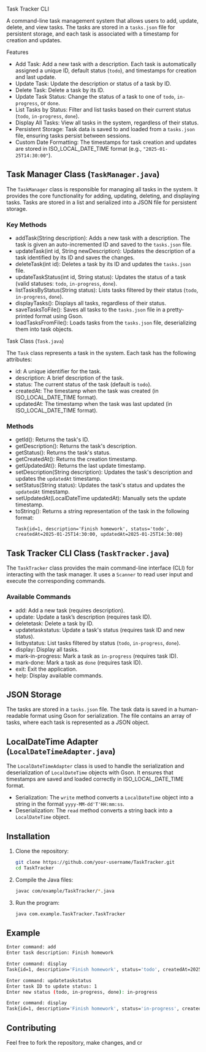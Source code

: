 Task Tracker CLI

A command-line task management system that allows users to add, update, delete, and view tasks. The tasks are stored in a `tasks.json` file for persistent storage, and each task is associated with a timestamp for creation and updates.

 Features

- Add Task: Add a new task with a description. Each task is automatically assigned a unique ID, default status (`todo`), and timestamps for creation and last update.
- Update Task: Update the description or status of a task by ID.
- Delete Task: Delete a task by its ID.
- Update Task Status: Change the status of a task to one of `todo`, `in-progress`, or `done`.
- List Tasks by Status: Filter and list tasks based on their current status (`todo`, `in-progress`, `done`).
- Display All Tasks: View all tasks in the system, regardless of their status.
- Persistent Storage: Task data is saved to and loaded from a `tasks.json` file, ensuring tasks persist between sessions.
- Custom Date Formatting: The timestamps for task creation and updates are stored in ISO_LOCAL_DATE_TIME format (e.g., `"2025-01-25T14:30:00"`).

## Task Manager Class (`TaskManager.java`)

The `TaskManager` class is responsible for managing all tasks in the system. It provides the core functionality for adding, updating, deleting, and displaying tasks. Tasks are stored in a list and serialized into a JSON file for persistent storage.

### Key Methods

- addTask(String description): Adds a new task with a description. The task is given an auto-incremented ID and saved to the `tasks.json` file.
- updateTask(int id, String newDescription): Updates the description of a task identified by its ID and saves the changes.
- deleteTask(int id): Deletes a task by its ID and updates the `tasks.json` file.
- updateTaskStatus(int id, String status): Updates the status of a task (valid statuses: `todo`, `in-progress`, `done`).
- listTasksByStatus(String status): Lists tasks filtered by their status (`todo`, `in-progress`, `done`).
- displayTasks(): Displays all tasks, regardless of their status.
- saveTasksToFile(): Saves all tasks to the `tasks.json` file in a pretty-printed format using Gson.
- loadTasksFromFile(): Loads tasks from the `tasks.json` file, deserializing them into task objects.

Task Class (`Task.java`)

The `Task` class represents a task in the system. Each task has the following attributes:

- id: A unique identifier for the task.
- description: A brief description of the task.
- status: The current status of the task (default is `todo`).
- createdAt: The timestamp when the task was created (in ISO_LOCAL_DATE_TIME format).
- updatedAt: The timestamp when the task was last updated (in ISO_LOCAL_DATE_TIME format).

### Methods

- getId(): Returns the task's ID.
- getDescription(): Returns the task's description.
- getStatus(): Returns the task's status.
- getCreatedAt(): Returns the creation timestamp.
- getUpdatedAt(): Returns the last update timestamp.
- setDescription(String description): Updates the task's description and updates the `updatedAt` timestamp.
- setStatus(String status): Updates the task's status and updates the `updatedAt` timestamp.
- setUpdatedAt(LocalDateTime updatedAt): Manually sets the update timestamp.
- toString(): Returns a string representation of the task in the following format:
  ```
  Task{id=1, description='Finish homework', status='todo', createdAt=2025-01-25T14:30:00, updatedAt=2025-01-25T14:30:00}
  ```

## Task Tracker CLI Class (`TaskTracker.java`)

The `TaskTracker` class provides the main command-line interface (CLI) for interacting with the task manager. It uses a `Scanner` to read user input and execute the corresponding commands.

### Available Commands

- add: Add a new task (requires description).
- update: Update a task’s description (requires task ID).
- deletetask: Delete a task by ID.
- updatetaskstatus: Update a task's status (requires task ID and new status).
- listbystatus: List tasks filtered by status (`todo`, `in-progress`, `done`).
- display: Display all tasks.
- mark-in-progress: Mark a task as `in-progress` (requires task ID).
- mark-done: Mark a task as `done` (requires task ID).
- exit: Exit the application.
- help: Display available commands.

## JSON Storage

The tasks are stored in a `tasks.json` file. The task data is saved in a human-readable format using Gson for serialization. The file contains an array of tasks, where each task is represented as a JSON object.

## LocalDateTime Adapter (`LocalDateTimeAdapter.java`)

The `LocalDateTimeAdapter` class is used to handle the serialization and deserialization of `LocalDateTime` objects with Gson. It ensures that timestamps are saved and loaded correctly in ISO_LOCAL_DATE_TIME format.

- Serialization: The `write` method converts a `LocalDateTime` object into a string in the format `yyyy-MM-dd'T'HH:mm:ss`.
- Deserialization: The `read` method converts a string back into a `LocalDateTime` object.

## Installation

1. Clone the repository:

   ```bash
   git clone https://github.com/your-username/TaskTracker.git
   cd TaskTracker
   ```

2. Compile the Java files:

   ```bash
   javac com/example/TaskTracker/*.java
   ```

3. Run the program:

   ```bash
   java com.example.TaskTracker.TaskTracker
   ```

## Example

```bash
Enter command: add
Enter task description: Finish homework

Enter command: display
Task{id=1, description='Finish homework', status='todo', createdAt=2025-01-25T14:30:00, updatedAt=2025-01-25T14:30:00}

Enter command: updatetaskstatus
Enter task ID to update status: 1
Enter new status (todo, in-progress, done): in-progress

Enter command: display
Task{id=1, description='Finish homework', status='in-progress', createdAt=2025-01-25T14:30:00, updatedAt=2025-01-25T14:35:00}
```

## Contributing

Feel free to fork the repository, make changes, and cr
